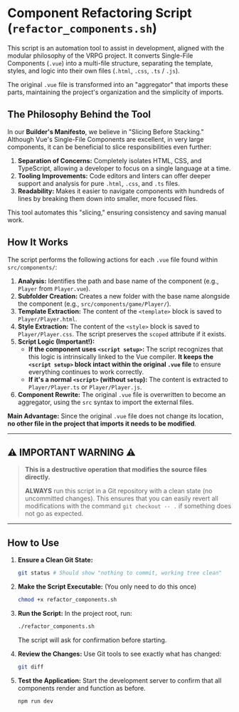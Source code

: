 # Component Refactoring Script (`refactor_components.sh`)

This script is an automation tool to assist in development, aligned with the modular philosophy of the VRPG project. It converts Single-File Components (`.vue`) into a multi-file structure, separating the template, styles, and logic into their own files (`.html`, `.css`, `.ts` / `.js`).

The original `.vue` file is transformed into an "aggregator" that imports these parts, maintaining the project's organization and the simplicity of imports.

## The Philosophy Behind the Tool

In our **Builder's Manifesto**, we believe in "Slicing Before Stacking." Although Vue's Single-File Components are excellent, in very large components, it can be beneficial to slice responsibilities even further:

1.  **Separation of Concerns:** Completely isolates HTML, CSS, and TypeScript, allowing a developer to focus on a single language at a time.
2.  **Tooling Improvements:** Code editors and linters can offer deeper support and analysis for pure `.html`, `.css`, and `.ts` files.
3.  **Readability:** Makes it easier to navigate components with hundreds of lines by breaking them down into smaller, more focused files.

This tool automates this "slicing," ensuring consistency and saving manual work.

## How It Works

The script performs the following actions for each `.vue` file found within `src/components/`:

1.  **Analysis:** Identifies the path and base name of the component (e.g., `Player` from `Player.vue`).
2.  **Subfolder Creation:** Creates a new folder with the base name alongside the component (e.g., `src/components/game/Player/`).
3.  **Template Extraction:** The content of the `<template>` block is saved to `Player/Player.html`.
4.  **Style Extraction:** The content of the `<style>` block is saved to `Player/Player.css`. The script preserves the `scoped` attribute if it exists.
5.  **Script Logic (Important\!):**
      * **If the component uses `<script setup>`:** The script recognizes that this logic is intrinsically linked to the Vue compiler. **It keeps the `<script setup>` block intact within the original `.vue` file** to ensure everything continues to work correctly.
      * **If it's a normal `<script>` (without `setup`):** The content is extracted to `Player/Player.ts` or `Player/Player.js`.
6.  **Component Rewrite:** The original `.vue` file is overwritten to become an aggregator, using the `src` syntax to import the external files.

**Main Advantage:** Since the original `.vue` file does not change its location, **no other file in the project that imports it needs to be modified**.

-----

## ⚠️ IMPORTANT WARNING ⚠️

> **This is a destructive operation that modifies the source files directly.**
>
> **ALWAYS** run this script in a Git repository with a clean state (no uncommitted changes). This ensures that you can easily revert all modifications with the command `git checkout -- .` if something does not go as expected.

-----

## How to Use

1.  **Ensure a Clean Git State:**

    ```sh
    git status # Should show "nothing to commit, working tree clean"
    ```

2.  **Make the Script Executable:**
    (You only need to do this once)

    ```sh
    chmod +x refactor_components.sh
    ```

3.  **Run the Script:**
    In the project root, run:

    ```sh
    ./refactor_components.sh
    ```

    The script will ask for confirmation before starting.

4.  **Review the Changes:**
    Use Git tools to see exactly what has changed:

    ```sh
    git diff
    ```

5.  **Test the Application:**
    Start the development server to confirm that all components render and function as before.

    ```sh
    npm run dev
    ```
